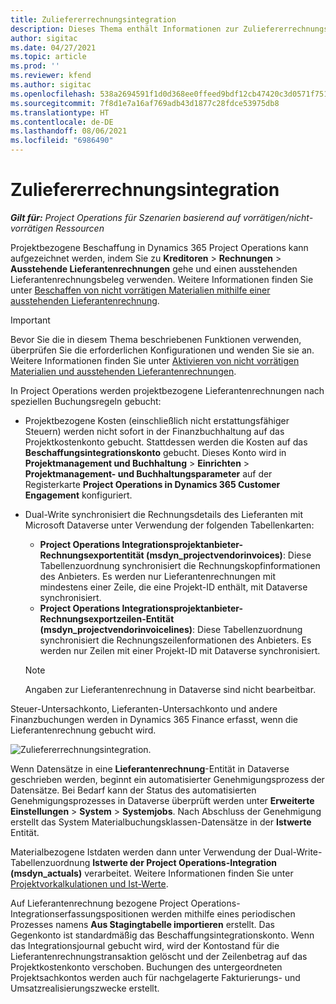 ```yaml
---
title: Zuliefererrechnungsintegration
description: Dieses Thema enthält Informationen zur Zuliefererrechnungsintegration in Project Operations.
author: sigitac
ms.date: 04/27/2021
ms.topic: article
ms.prod: ''
ms.reviewer: kfend
ms.author: sigitac
ms.openlocfilehash: 538a2694591f1d0d368ee0ffeed9bdf12cb47420c3d0571f75185fe433f23436
ms.sourcegitcommit: 7f8d1e7a16af769adb43d1877c28fdce53975db8
ms.translationtype: HT
ms.contentlocale: de-DE
ms.lasthandoff: 08/06/2021
ms.locfileid: "6986490"
---
```

# <a name="vendor-invoice-integration"></a>Zuliefererrechnungsintegration

_**Gilt für:** Project Operations für Szenarien basierend auf vorrätigen/nicht-vorrätigen Ressourcen_

Projektbezogene Beschaffung in Dynamics 365 Project Operations kann aufgezeichnet werden, indem Sie zu **Kreditoren** > **Rechnungen** > **Ausstehende Lieferantenrechnungen** gehe und einen ausstehenden Lieferantenrechnungsbeleg verwenden. Weitere Informationen finden Sie unter [Beschaffen von nicht vorrätigen Materialien mithilfe einer ausstehenden Lieferantenrechnung](../procurement/pending-vendor-invoices.md).

> [!IMPORTANT]
> Bevor Sie die in diesem Thema beschriebenen Funktionen verwenden, überprüfen Sie die erforderlichen Konfigurationen und wenden Sie sie an. Weitere Informationen finden Sie unter [Aktivieren von nicht vorrätigen Materialien und ausstehenden Lieferantenrechnungen](../procurement/configure-materials-nonstocked.md).

In Project Operations werden projektbezogene Lieferantenrechnungen nach speziellen Buchungsregeln gebucht:

- Projektbezogene Kosten (einschließlich nicht erstattungsfähiger Steuern) werden nicht sofort in der Finanzbuchhaltung auf das Projektkostenkonto gebucht. Stattdessen werden die Kosten auf das **Beschaffungsintegrationskonto** gebucht. Dieses Konto wird in **Projektmanagement und Buchhaltung** > **Einrichten** > **Projektmanagement- und Buchhaltungsparameter** auf der Registerkarte **Project Operations in Dynamics 365 Customer Engagement** konfiguriert.
- Dual-Write synchronisiert die Rechnungsdetails des Lieferanten mit Microsoft Dataverse unter Verwendung der folgenden Tabellenkarten:

     - **Project Operations Integrationsprojektanbieter-Rechnungsexportentität (msdyn_projectvendorinvoices)**: Diese Tabellenzuordnung synchronisiert die Rechnungskopfinformationen des Anbieters. Es werden nur Lieferantenrechnungen mit mindestens einer Zeile, die eine Projekt-ID enthält, mit Dataverse synchronisiert.
     - **Project Operations Integrationsprojektanbieter-Rechnungsexportzeilen-Entität (msdyn_projectvendorinvoicelines)**: Diese Tabellenzuordnung synchronisiert die Rechnungszeilenformationen des Anbieters. Es werden nur Zeilen mit einer Projekt-ID mit Dataverse synchronisiert.

     > [!NOTE]
     > Angaben zur Lieferantenrechnung in Dataverse sind nicht bearbeitbar.

Steuer-Untersachkonto, Lieferanten-Untersachkonto und andere Finanzbuchungen werden in Dynamics 365 Finance erfasst, wenn die Lieferantenrechnung gebucht wird.

![Zuliefererrechnungsintegration.](media/DW7VendorInvoice.png)

Wenn Datensätze in eine **Lieferantenrechnung**-Entität in Dataverse geschrieben werden, beginnt ein automatisierter Genehmigungsprozess der Datensätze. Bei Bedarf kann der Status des automatisierten Genehmigungsprozesses in Dataverse überprüft werden unter **Erweiterte Einstellungen** > **System** > **Systemjobs**. Nach Abschluss der Genehmigung erstellt das System Materialbuchungsklassen-Datensätze in der **Istwerte** Entität.

Materialbezogene Istdaten werden dann unter Verwendung der Dual-Write-Tabellenzuordnung **Istwerte der Project Operations-Integration (msdyn_actuals)** verarbeitet. Weitere Informationen finden Sie unter [Projektvorkalkulationen und Ist-Werte](resource-dual-write-estimates-actuals.md).

Auf Lieferantenrechnung bezogene Project Operations-Integrationserfassungspositionen werden mithilfe eines periodischen Prozesses namens **Aus Stagingtabelle importieren** erstellt. Das Gegenkonto ist standardmäßig das Beschaffungsintegrationskonto. Wenn das Integrationsjournal gebucht wird, wird der Kontostand für die Lieferantenrechnungstransaktion gelöscht und der Zeilenbetrag auf das Projektkostenkonto verschoben. Buchungen des untergeordneten Projektsachkontos werden auch für nachgelagerte Fakturierungs- und Umsatzrealisierungszwecke erstellt.

